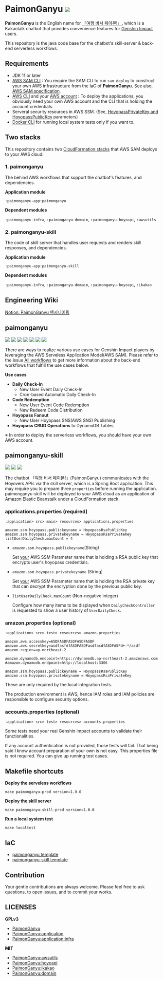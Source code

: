 # PaimonGanyu [![](https://img.shields.io/badge/chatbot--06A0CE?logo=kakaotalk&color=FFCD00&logoColor=00000)](https://pf.kakao.com/_mtPFb)

**PaimonGanyu** is the English name for  [「여행 비서 페이몬!」](https://github.com/binchoo/paimonganyu-doc), which is a Kakaotalk chatbot that provides convenience features for [Genshin Impact](https://genshin.hoyoverse.com/en/) users.

This repository is the java code base for the chatbot's skill-server & back-end serverless workflows.

## Requirements

- JDK 11 or later
- [AWS SAM CLI](https://docs.aws.amazon.com/serverless-application-model/latest/developerguide/serverless-sam-cli-install.html) : You require the SAM CLI to run `sam deploy` to construct your own AWS infrastructure from the IaC of **PaimonGanyu.** See also, [AWS SAM specification](https://docs.aws.amazon.com/serverless-application-model/latest/developerguide/sam-specification.html).
- [AWS CLI](https://docs.aws.amazon.com/cli/latest/userguide/cli-chap-getting-started.html) and your [AWS account](https://aws.amazon.com/) : To deploy the applications, you obviously need your own AWS account and the CLI that is holding the account credentials.
- Serveral security resources in AWS SSM. (See, [HoyopassPrivateKey and HoyopassPublicKey](#applicationsproperties-required) parameters)
- [Docker CLI](https://docs.docker.com/engine/reference/commandline/cli/) for running local system tests only if you want to.

## Two stacks

This repository contains two [CloudFormation stacks](https://docs.aws.amazon.com/AWSCloudFormation/latest/UserGuide/stacks.html) that AWS SAM deploys to your AWS cloud.

### 1. paimonganyu

The behind AWS workflows that support the chatbot's features, and dependencies.

**Application module**

`:paimonganyu-app:paimonganyu`

**Dependent modules**

`:paimonganyu-infra`, `:paimonganyu-domain`, `:paimonganyu-hoyoapi`, `:awsutils`

### 2. paimonganyu-skill

The code of skill server that handles user requests and renders skill responses, and dependencies.

**Application module**

`:paimonganyu-app:paimonganyu-skill`

**Dependent modules**

`:paimonganyu-infra`, `:paimonganyu-domain`, `:paimonganyu-hoyoapi`, `:ikakao` 

## Engineering Wiki
[Notion: PaimonGanyu 엔지니어링](https://hollow-leotard-0e1.notion.site/PaimonGanyu-81337fdfe052499f98a2a347f30afbcd)

## paimonganyu


![](https://img.shields.io/badge/lambda--06A0CE?logo=awslambda&color=FF9900&labelColor=FFFFFF) ![](https://img.shields.io/badge/aws%20sam--06A0CE?logo=amazonaws&color=4053D6&labelColor=FFFFFF&logoColor=4053D6) ![](https://img.shields.io/badge/dynamodb--06A0CE?logo=amazondynamodb&color=4053D6&labelColor=FFFFFF&logoColor=4053D6) ![](https://img.shields.io/badge/sqs--06A0CE?logo=amazonsqs&color=FF4F8B&labelColor=FFFFFF) ![](https://img.shields.io/badge/event%20bridge--06A0CE?logo=amazoncloudwatch&color=FF4F8B&labelColor=FFFFFF) ![](https://img.shields.io/badge/s3--06A0CE?logo=amazons3&color=569A31&labelColor=FFFFFF) ![](https://img.shields.io/badge/spring--06A0CE?logo=spring&color=6DB33F&labelColor=FFFFFF)

There are ways to realize various use cases for Genshin Impact players by leveraging the AWS Serveless Application Model(AWS SAM). Please refer to the issue [All workflows](https://github.com/binchoo/paimonganyu/issues/1#issuecomment-1087132930) to get more information about the back-end workflows that fulfill the use cases below.

**Use cases**

- **Daily Check-In**
  - New User Event Daily Check-In
  - Cron-based Automatic Daily Check-In
- **Code Redemption**
  - New User Event Code Redemption
  - New Redeem Code Distribution
- **Hoyopass Fanout**
  - New User Hoyopass SNS(AWS SNS) Publishing
- **Hoyopass CRUD Operations** to DynamoDB Tables

※ In order to deploy the serverless workflows, you should have your own AWS account. 

## paimonganyu-skill

![](https://img.shields.io/badge/aws%20sam--06A0CE?logo=amazonaws&color=4053D6&labelColor=FFFFFF&logoColor=4053D6) ![](https://img.shields.io/badge/elastic%20beanstalk--06A0CE?logo=amazonaws&color=FF9900&labelColor=FFFFFF&logoColor=FF9900) ![](https://img.shields.io/badge/springboot--06A0CE?logo=springboot&color=6DB33F&labelColor=FFFFFF) 

The chatbot 「여행 비서 페이몬!」(PaimonGanyu) communicates with the Hoyovers APIs via the skill server, which is a Spring Boot application. This may require you to prepare three `properties` before running the application.
paimonganyu-skill will be deployed to your AWS cloud as an application of Amazon Elastic Beanstalk under a CloudFormation stack.

### applications.properties (required)

`:application> src> main> resources> applications.properties`

```properties
amazon.ssm.hoyopass.publickeyname = HoyopassRsaPublicKey
amazon.ssm.hoyopass.privatekeyname = HoyopassRsaPrivateKey
listUserDailyCheck.maxCount = 4
```

- `amazon.ssm.hoyopass.publickeyname`(String)

  Set <u>your</u> AWS SSM Parameter name that is holding a RSA public key that encrypts user's hoyopass credentials.

- `amazon.ssm.hoyopass.privatekeyname` (String)

  Set <u>your</u> AWS SSM Parameter name that is holding the RSA private key that can decrypt the encryption done by the previous public key.

- `listUserDailyCheck.maxCount` (Non-negative integer)

  Configure how many items to be displayed when `DailyCheckController` is requested to show a user history of `UserDailyCheck`.

### amazon.properties (optional)

`:application> src> test> resources> amazon.properties`

```properties
amazon.aws.accesskey=ASDFASDFASDFASDFASDF
amazon.aws.secretkey=asdfasfdfASDFASDFasdfasdfASDFASFd+-*/asdf
amazon.region=ap-northeast-2

amazon.dynamodb.endpoint=https://dynamodb.ap-northeast-2.amazonaws.com
#amazon.dynamodb.endpoint=http://localhost:3306

amazon.ssm.hoyopass.publickeyname = HoyopassRsaPublicKey
amazon.ssm.hoyopass.privatekeyname = HoyopassRsaPrivateKey
```

These are only required by the local integration tests. 

The production environment is AWS, hence IAM roles and IAM policies are responsible to configure security options.

### accounts.properties (optional)

`:application> src> test> resources> accounts.properties`

Some tests need your real Genshin Impact accounts to validate their functionalities. 

If any account authentication is not provided, those tests will fail. That being said I know account preparation of your own is not easy. This properties file is not required. You can give up running test cases.

## Makefile shortcuts

**Deploy the serveless workflows**

`make paimonganyu-prod version=1.0.0`

**Deploy the skill server**

`make paimonganyu-skill-prod version=1.0.0`

**Run a local system test**

`make localtest`

## IaC
- [paimonganyu template](https://github.com/binchoo/PaimonGanyu/blob/master/sam/paimonganyu/template.yaml)
- [paimonganyu-skill template](https://github.com/binchoo/PaimonGanyu/blob/master/sam/paimonganyu-skill/template.yaml)

## Contribution

Your gentle contributions are always welcome. Please feel free to ask questions, to open issues, and to commit your works.

## LICENSES

**GPLv3**

- [PaimonGanyu](https://github.com/binchoo/PaimonGanyu/blob/master/LICENSE)
- [PaimonGanyu:application](https://github.com/binchoo/PaimonGanyu/blob/master/PaimonGanyu/application/LICENSE)
- [PaimonGanyu:application:infra](https://github.com/binchoo/PaimonGanyu/blob/master/PaimonGanyu/application/LICENSE)

**MIT**

- [PaimonGanyu:awsutils](https://github.com/binchoo/PaimonGanyu/blob/master/PaimonGanyu/awsutils/LICENSE)
- [PaimonGanyu:hoyoapi](https://github.com/binchoo/PaimonGanyu/blob/master/PaimonGanyu/hoyoapi/LICENSE)
- [PaimonGanyu:ikakao](https://github.com/binchoo/PaimonGanyu/blob/master/PaimonGanyu/ikakao/LICENSE)
- [PaimonGanyu:domain](https://github.com/binchoo/PaimonGanyu/blob/master/PaimonGanyu/domain/LICENSE)
